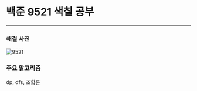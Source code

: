 # 백준 9521 색칠 공부

---

### 해결 사진

![9521](https://user-images.githubusercontent.com/48646456/89460320-0e6fb900-d7a5-11ea-85af-1d5ad6eb992c.png)


### 주요 알고리즘

dp, dfs, 조합론